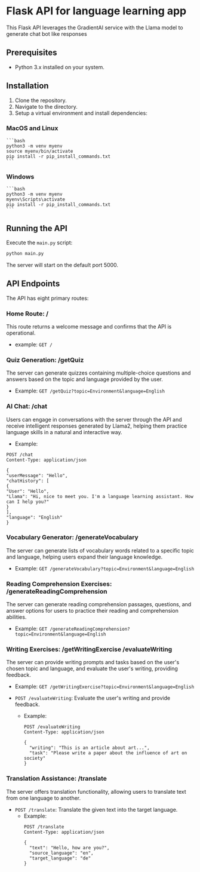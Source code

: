 # Flask API for language learning app

This Flask API leverages the GradientAI service with the Llama model to generate chat bot like responses

## Prerequisites

- Python 3.x installed on your system.

## Installation

1. Clone the repository.
2. Navigate to the directory.
3. Setup a virtual environment and install dependencies:

### MacOS and Linux

    ```bash
    python3 -m venv myenv
    source myenv/bin/activate
    pip install -r pip_install_commands.txt
    ```

### Windows

    ```bash
    python3 -m venv myenv
    myenv\Scripts\activate
    pip install -r pip_install_commands.txt
    ```

## Running the API

Execute the `main.py` script:

```bash
python main.py
```

The server will start on the default port 5000.

## API Endpoints

The API has eight primary routes:

### Home Route: /

This route returns a welcome message and confirms that the API is operational.

- example: `GET /`

### Quiz Generation: /getQuiz

The server can generate quizzes containing multiple-choice questions and answers based on the topic and language provided by the user.

- Example: `GET /getQuiz?topic=Environment&language=English`
  
### AI Chat: /chat

Users can engage in conversations with the server through the API and receive intelligent responses generated by Llama2, helping them practice language skills in a natural and interactive way.

- Example:
```
POST /chat
Content-Type: application/json

{
"userMessage": "Hello",
"chatHistory": [
{
"User": "Hello",
"Llama": "Hi, nice to meet you. I'm a language learning assistant. How can I help you?"
}
],
"language": "English"
}
```

### Vocabulary Generator: /generateVocabulary

The server can generate lists of vocabulary words related to a specific topic and language, helping users expand their language knowledge.

- Example: `GET /generateVocabulary?topic=Environment&language=English`


### Reading Comprehension Exercises: /generateReadingComprehension

The server can generate reading comprehension passages, questions, and answer options for users to practice their reading and comprehension abilities.

- Example: `GET /generateReadingComprehension?topic=Environment&language=English`


### Writing Exercises: /getWritingExercise /evaluateWriting

The server can provide writing prompts and tasks based on the user's chosen topic and language, and evaluate the user's writing, providing feedback.

- Example: `GET /getWritingExercise?topic=Environment&language=English`

- `POST /evaluateWriting`: Evaluate the user's writing and provide feedback.
  - Example:
    ```
    POST /evaluateWriting
    Content-Type: application/json

    {
      "writing": "This is an article about art...",
      "task": "Please write a paper about the influence of art on society"
    }
    ```

### Translation Assistance: /translate

The server offers translation functionality, allowing users to translate text from one language to another.

- `POST /translate`: Translate the given text into the target language.
  - Example:
    ```
    POST /translate
    Content-Type: application/json

    {
      "text": "Hello, how are you?",
      "source_language": "en",
      "target_language": "de"
    }
    ```

